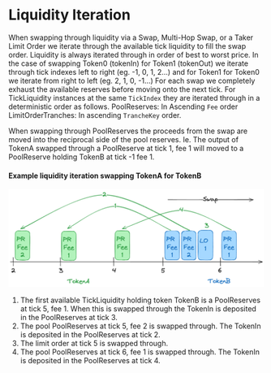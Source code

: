 # Liquidity Iteration

When swapping through liquidity via a Swap, Multi-Hop Swap, or a Taker Limit Order we iterate through the available tick liquidity to fill the swap order. Liquidity is always iterated through in order of best to worst price. In the case of swapping Token0 (tokenIn) for Token1 (tokenOut) we iterate through tick indexes left to right (eg. -1, 0, 1, 2...) and for Token1 for Token0 we iterate from right to left (eg. 2, 1, 0, -1…) For each swap we completely exhaust the available reserves before moving onto the next tick. For TickLiquidity instances at the same `TickIndex` they are iterated through in a deterministic order as follows. PoolReserves: In Ascending `Fee` order LimitOrderTranches: In ascending `TrancheKey` order.

When swapping through PoolReserves the proceeds from the swap are moved into the reciprocal side of the pool reserves. Ie. The output of TokenA swapped through a PoolReserve at tick 1, fee 1 will moved to a PoolReserve holding TokenB at tick -1 fee 1.

#### Example liquidity iteration swapping TokenA for TokenB

![Example liquidity iteration ](/img/duality_orderbook.png)

1. The first available TickLiquidity holding token TokenB is a PoolReserves at tick 5, fee 1. When this is swapped through the TokenIn is deposited in the PoolReserves at tick 3.
2. The pool PoolReserves at tick 5, fee 2 is swapped through. The TokenIn is deposited in the PoolReserves at tick 2.
3. The limit order at tick 5 is swapped through.
4. The pool PoolReserves at tick 6, fee 1 is swapped through. The TokenIn is deposited in the PoolReserves at tick 4.

